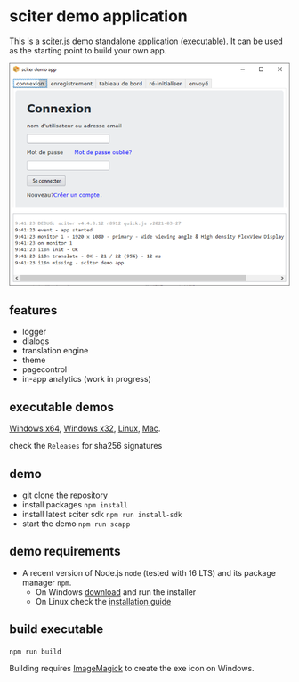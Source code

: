 # sciter demo application

This is a [sciter.js](https://sciter.com/) demo standalone application (executable).
It can be used as the starting point to build your own app.

![sciter demo app screenshot](screenshot.png)

## features

- logger
- dialogs
- translation engine
- theme
- pagecontrol
- in-app analytics (work in progress)

## executable demos

[Windows x64](https://github.com/8ctopus/sciter-demo-app/releases/download/1.0.8/demo-winx64.exe),
[Windows x32](https://github.com/8ctopus/sciter-demo-app/releases/download/1.0.8/demo-winx32.exe),
[Linux](https://github.com/8ctopus/sciter-demo-app/releases/download/1.0.8/demo-linux),
[Mac](https://github.com/8ctopus/sciter-demo-app/releases/download/1.0.8/demo-macosx).

check the `Releases` for sha256 signatures

## demo

- git clone the repository
- install packages `npm install`
- install latest sciter sdk `npm run install-sdk`
- start the demo `npm run scapp`

## demo requirements

- A recent version of Node.js `node` (tested with 16 LTS) and its package manager `npm`.
    - On Windows [download](https://nodejs.dev/download/) and run the installer
    - On Linux check the [installation guide](https://www.digitalocean.com/community/tutorials/how-to-install-node-js-on-ubuntu-20-04#option-2-%E2%80%94-installing-node-js-with-apt-using-a-nodesource-ppa)

## build executable

`npm run build`

Building requires [ImageMagick](https://imagemagick.org/) to create the exe icon on Windows.
